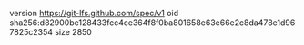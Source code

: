 version https://git-lfs.github.com/spec/v1
oid sha256:d82900be128433fcc4ce364f8f0ba801658e63e66e2c8da478e1d967825c2354
size 2850
